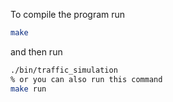 To compile the program run
```bash
make
```

and then run

```bash
./bin/traffic_simulation
% or you can also run this command
make run
```
